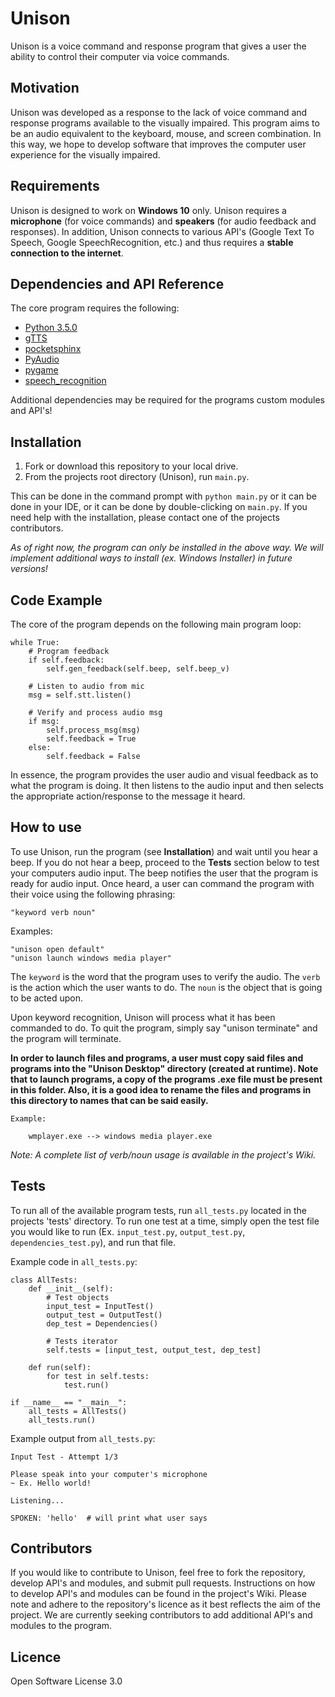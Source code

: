 # Unison
Unison is a voice command and response program that gives a user the ability to control their computer via voice commands.

## Motivation
Unison was developed as a response to the lack of voice command and response programs available to the visually impaired. This program aims to be an audio equivalent to the keyboard, mouse, and screen combination. In this way, we hope to develop software that improves the computer user experience for the visually impaired.

## Requirements
Unison is designed to work on __Windows 10__ only. Unison requires a __microphone__ (for voice commands) and __speakers__ (for audio feedback and responses). In addition, Unison connects to various API's (Google Text To Speech, Google SpeechRecognition, etc.) and thus requires a __stable connection to the internet__. 

## Dependencies and API Reference
The core program requires the following:
+ [Python 3.5.0](https://www.python.org/downloads/release/python-350/)
+ [gTTS](https://pypi.python.org/pypi/gTTS)
+ [pocketsphinx](https://pypi.python.org/pypi/pocketsphinx)
+ [PyAudio](https://people.csail.mit.edu/hubert/pyaudio/)
+ [pygame](https://www.pygame.org/wiki/GettingStarted#Pygame%20Installation)
+ [speech_recognition](https://pypi.python.org/pypi/SpeechRecognition/)

Additional dependencies may be required for the programs custom modules and API's!

## Installation
1. Fork or download this repository to your local drive.
2. From the projects root directory (Unison), run `main.py`.

This can be done in the command prompt with `python main.py` or it can be done in your IDE, or it can be done by double-clicking on `main.py`. If you need help with the installation, please contact one of the projects contributors.

*As of right now, the program can only be installed in the above way. We will implement additional ways to install (ex. Windows Installer) in future versions!*

## Code Example
The core of the program depends on the following main program loop:

    while True:
        # Program feedback
        if self.feedback:
            self.gen_feedback(self.beep, self.beep_v)

        # Listen to audio from mic
        msg = self.stt.listen()

        # Verify and process audio msg
        if msg:
            self.process_msg(msg)
            self.feedback = True
        else:
            self.feedback = False

In essence, the program provides the user audio and visual feedback as to what the program is doing. It then listens to the audio input and then selects the appropriate action/response to the message it heard.

## How to use
To use Unison, run the program (see **Installation**) and wait until you hear a beep. If you do not hear a beep, proceed to the **Tests** section below to test your computers audio input. The beep notifies the user that the program is ready for audio input. Once heard, a user can command the program with their voice using the following phrasing:

    "keyword verb noun"

Examples: 

    "unison open default"
    "unison launch windows media player"

The `keyword` is the word that the program uses to verify the audio. The `verb` is the action which the user wants to do. The `noun` is the object that is going to be acted upon.

Upon keyword recognition, Unison will process what it has been commanded to do. To quit the program, simply say "unison terminate" and the program will terminate.

**In order to launch files and programs, a user must copy said files and programs into the "Unison Desktop" directory (created at runtime). Note that to launch programs, a copy of the programs .exe file must be present in this folder. Also, it is a good idea to rename the files and programs in this directory to names that can be said easily.**

    Example:
        
        wmplayer.exe --> windows media player.exe

*Note: A complete list of verb/noun usage is available in the project's Wiki.*

## Tests
To run all of the available program tests, run `all_tests.py` located in the projects 'tests' directory. To run one test at a time, simply open the test file you would like to run (Ex. `input_test.py`, `output_test.py`, `dependencies_test.py`), and run that file.

Example code in `all_tests.py`:

    class AllTests:
        def __init__(self):
            # Test objects
            input_test = InputTest()
            output_test = OutputTest()
            dep_test = Dependencies()
            
            # Tests iterator
            self.tests = [input_test, output_test, dep_test]

        def run(self):
            for test in self.tests:
                test.run()

    if __name__ == "__main__":
        all_tests = AllTests()
        all_tests.run()

Example output from `all_tests.py`:

    Input Test - Attempt 1/3

    Please speak into your computer's microphone
    ~ Ex. Hello world!

    Listening...

    SPOKEN: 'hello'  # will print what user says

## Contributors

If you would like to contribute to Unison, feel free to fork the repository, develop API's and modules, and submit pull requests. Instructions on how to develop API's and modules can be found in the project's Wiki. Please note and adhere to the repository's licence as it best reflects the aim of the project. We are currently seeking contributors to add additional API's and modules to the program. 

## Licence

Open Software License 3.0
